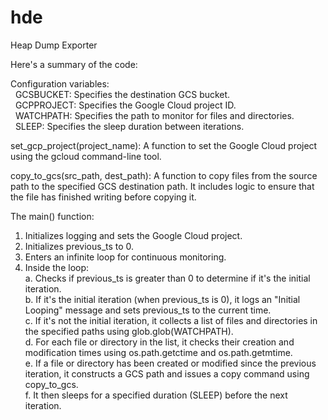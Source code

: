 # hde
Heap Dump Exporter

Here's a summary of the code:

Configuration variables: <br />
&nbsp; GCSBUCKET: Specifies the destination GCS bucket. <br />
&nbsp; GCPPROJECT: Specifies the Google Cloud project ID. <br />
&nbsp; WATCHPATH: Specifies the path to monitor for files and directories. <br />
&nbsp; SLEEP: Specifies the sleep duration between iterations. <br />

set_gcp_project(project_name): A function to set the Google Cloud project using the gcloud command-line tool.

copy_to_gcs(src_path, dest_path): A function to copy files from the source path to the specified GCS destination path. It includes logic to ensure that the file has finished writing before copying it.

The main() function:
1. Initializes logging and sets the Google Cloud project.
2. Initializes previous_ts to 0.
3. Enters an infinite loop for continuous monitoring.
4. Inside the loop:<br />
   a. Checks if previous_ts is greater than 0 to determine if it's the initial iteration. <br />
   b. If it's the initial iteration (when previous_ts is 0), it logs an "Initial Looping" message and sets previous_ts to the current time.<br />
   c. If it's not the initial iteration, it collects a list of files and directories in the specified paths using glob.glob(WATCHPATH).<br />
   d. For each file or directory in the list, it checks their creation and modification times using os.path.getctime and os.path.getmtime.<br />
   e. If a file or directory has been created or modified since the previous iteration, it constructs a GCS path and issues a copy command using copy_to_gcs.<br />
   f. It then sleeps for a specified duration (SLEEP) before the next iteration.<br />
